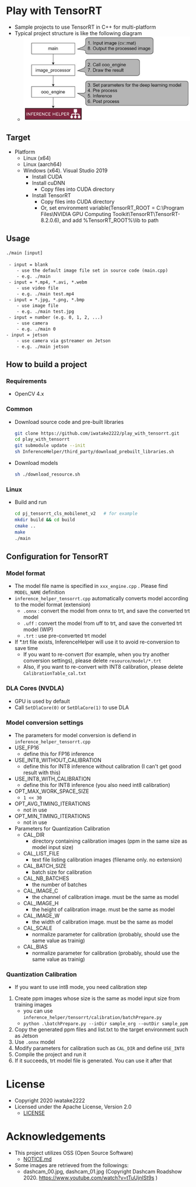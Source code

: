 # Play with TensorRT
- Sample projects to use TensorRT in C++ for multi-platform
- Typical project structure is like the following diagram
    - ![00_doc/design.jpg](00_doc/design.jpg)

## Target
- Platform
    - Linux (x64)
    - Linux (aarch64)
    - Windows (x64). Visual Studio 2019
        - Install CUDA
        - Install cuDNN
            - Copy files into CUDA directory
        - Install TensorRT
            - Copy files into CUDA directory
            - Or, set environment variable(TensorRT_ROOT = C:\Program Files\NVIDIA GPU Computing Toolkit\TensorRT\TensorRT-8.2.0.6), and add %TensorRT_ROOT%\lib to path

## Usage
```
./main [input]

 - input = blank
    - use the default image file set in source code (main.cpp)
    - e.g. ./main
 - input = *.mp4, *.avi, *.webm
    - use video file
    - e.g. ./main test.mp4
 - input = *.jpg, *.png, *.bmp
    - use image file
    - e.g. ./main test.jpg
 - input = number (e.g. 0, 1, 2, ...)
    - use camera
    - e.g. ./main 0
- input = jetson
    - use camera via gstreamer on Jetson
    - e.g. ./main jetson
```

## How to build a project
### Requirements
- OpenCV 4.x

### Common
- Download source code and pre-built libraries
    ```sh
    git clone https://github.com/iwatake2222/play_with_tensorrt.git
    cd play_with_tensorrt
    git submodule update --init
    sh InferenceHelper/third_party/download_prebuilt_libraries.sh
    ```
- Download models
    ```sh
    sh ./download_resource.sh
    ```

### Linux
- Build and run
    ```sh
    cd pj_tensorrt_cls_mobilenet_v2   # for example
    mkdir build && cd build
    cmake ..
    make
    ./main
    ```

## Configuration for TensorRT
### Model format
- The model file name is specified in `xxx_engine.cpp` . Please find `MODEL_NAME` definition
- `inference_helper_tensorrt.cpp` automatically converts model according to the model format (extension)
    - `.onnx` : convert the model from onnx to trt, and save the converted trt model
    - `.uff` : convert the model from uff to trt, and save the converted trt model (WIP)
    - `.trt` : use pre-converted trt model
- If *.trt file exists, InferenceHelper will use it to avoid re-conversion to save time
    - If you want to re-convert (for example, when you try another conversion settings), please delete `resource/model/*.trt`
    - Also, if you want to re-convert with INT8 calibration, please delete `CalibrationTable_cal.txt`

### DLA Cores (NVDLA)
- GPU is used by default
- Call `SetDlaCore(0)` or `SetDlaCore(1)` to use DLA

### Model conversion settings
- The parameters for model conversion is defiend in `inference_helper_tensorrt.cpp`
- USE_FP16
    - define this for FP16 inference
- USE_INT8_WITHOUT_CALIBRATION
    - define this for INT8 inference without calibration (I can't get good result with this)
- USE_INT8_WITH_CALIBRATION
    - define this for INT8 inference (you also need int8 calibration)
- OPT_MAX_WORK_SPACE_SIZE
    - `1 << 30`
- OPT_AVG_TIMING_ITERATIONS
     - not in use
- OPT_MIN_TIMING_ITERATIONS
     - not in use
- Parameters for Quantization Calibration
    - CAL_DIR
        - directory containing calibration images (ppm in the same size as model input size)
    - CAL_LIST_FILE
         - text file listing calibration images (filename only. no extension)
    - CAL_BATCH_SIZE
         - batch size for calibration
    - CAL_NB_BATCHES
         - the number of batches
    - CAL_IMAGE_C
         - the channel of calibration image. must be the same as model
    - CAL_IMAGE_H
         - the height of calibration image. must be the same as model
    - CAL_IMAGE_W
         - the width of calibration image. must be the same as model
    - CAL_SCALE
         - normalize parameter for calibration (probably, should use the same value as trainig)
    - CAL_BIAS
         - normalize parameter for calibration (probably, should use the same value as trainig)

### Quantization Calibration
- If you want to use int8 mode, you need calibration step
1. Create ppm images whose size is the same as model input size from training images
    - you can use `inference_helper/tensorrt/calibration/batchPrepare.py`
    - `python .\batchPrepare.py --inDir sample_org --outDir sample_ppm `
2. Copy the generated ppm files and list.txt to the target environment such as Jetson
3. Use `.onnx` model
4. Modify parameters for calibration such as `CAL_DIR` and define `USE_INT8`
5. Compile the project and run it
6. If it succeeds, trt model file is generated. You can use it after that


# License
- Copyright 2020 iwatake2222
- Licensed under the Apache License, Version 2.0
    - [LICENSE](LICENSE)

# Acknowledgements
- This project utilizes OSS (Open Source Software)
    - [NOTICE.md](NOTICE.md)
- Some images are retrieved from the followings:
    - dashcam_00.jpg, dashcam_01.jpg (Copyright Dashcam Roadshow 2020. https://www.youtube.com/watch?v=tTuUjnISt9s )
